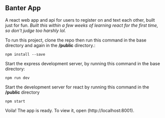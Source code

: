 ## Banter App

A react web app and api for users to register on and text each other, built just for fun.
_Built this within a few weeks of learning react for the first time, so don't judge too harshly lol._

To run this project, clone the repo then run this command in the base directory and again in the __/public__ directory.:
````
npm install --save
````
Start the express development server, by running this command in the base directory:
````
npm run dev
````
Start the development server for react by running this command in the __/public__ directory
````
npm start
````
Voila! The app is ready. To view it, open (http://localhost:8001).
